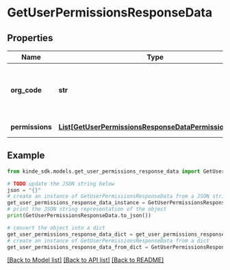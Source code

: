 # GetUserPermissionsResponseData


## Properties

Name | Type | Description | Notes
------------ | ------------- | ------------- | -------------
**org_code** | **str** | The organization code the roles are associated with. | [optional] 
**permissions** | [**List[GetUserPermissionsResponseDataPermissionsInner]**](GetUserPermissionsResponseDataPermissionsInner.md) | A list of permissions | [optional] 

## Example

```python
from kinde_sdk.models.get_user_permissions_response_data import GetUserPermissionsResponseData

# TODO update the JSON string below
json = "{}"
# create an instance of GetUserPermissionsResponseData from a JSON string
get_user_permissions_response_data_instance = GetUserPermissionsResponseData.from_json(json)
# print the JSON string representation of the object
print(GetUserPermissionsResponseData.to_json())

# convert the object into a dict
get_user_permissions_response_data_dict = get_user_permissions_response_data_instance.to_dict()
# create an instance of GetUserPermissionsResponseData from a dict
get_user_permissions_response_data_from_dict = GetUserPermissionsResponseData.from_dict(get_user_permissions_response_data_dict)
```
[[Back to Model list]](../README.md#documentation-for-models) [[Back to API list]](../README.md#documentation-for-api-endpoints) [[Back to README]](../README.md)


